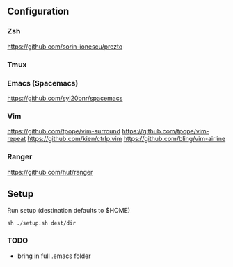 ## Configuration 
### Zsh
  <https://github.com/sorin-ionescu/prezto>

### Tmux

### Emacs (Spacemacs)
  <https://github.com/syl20bnr/spacemacs>

### Vim
  <https://github.com/tpope/vim-surround>
  <https://github.com/tpope/vim-repeat>
  <https://github.com/kien/ctrlp.vim>
  <https://github.com/bling/vim-airline>

### Ranger
  https://github.com/hut/ranger

## Setup
Run setup (destination defaults to $HOME)

``sh
./setup.sh dest/dir
``

### TODO
- bring in full .emacs folder
